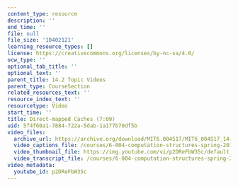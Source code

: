 ```yaml
---
content_type: resource
description: ''
end_time: ''
file: null
file_size: '10402121'
learning_resource_types: []
license: https://creativecommons.org/licenses/by-nc-sa/4.0/
ocw_type: ''
optional_tab_title: ''
optional_text: ''
parent_title: 14.2 Topic Videos
parent_type: CourseSection
related_resources_text: ''
resource_index_text: ''
resourcetype: Video
start_time: ''
title: Direct-mapped Caches (7:09)
uid: 5f4f60a1-7884-722a-5dab-1a177b70df5b
video_files:
  archive_url: https://archive.org/download/MIT6.004S17/MIT6_004S17_14-02-07_300k.mp4
  video_captions_file: /courses/6-004-computation-structures-spring-2017/329cbb7446db5080934e5cc03db7394b_p2DReFbW35c.vtt
  video_thumbnail_file: https://img.youtube.com/vi/p2DReFbW35c/default.jpg
  video_transcript_file: /courses/6-004-computation-structures-spring-2017/46cb5d6a5871a03327867402a1c197f0_p2DReFbW35c.pdf
video_metadata:
  youtube_id: p2DReFbW35c
---
```

